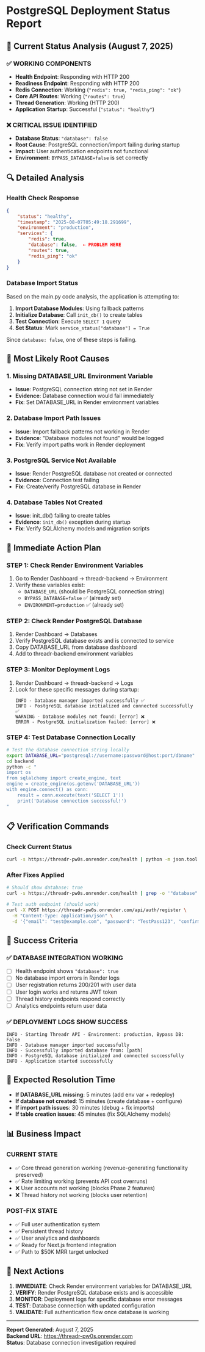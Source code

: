 # PostgreSQL Deployment Status Report

## 🚨 Current Status Analysis (August 7, 2025)

### ✅ WORKING COMPONENTS
- **Health Endpoint**: Responding with HTTP 200
- **Readiness Endpoint**: Responding with HTTP 200  
- **Redis Connection**: Working (`"redis": true, "redis_ping": "ok"`)
- **Core API Routes**: Working (`"routes": true`)
- **Thread Generation**: Working (HTTP 200)
- **Application Startup**: Successful (`"status": "healthy"`)

### ❌ CRITICAL ISSUE IDENTIFIED
- **Database Status**: `"database": false` 
- **Root Cause**: PostgreSQL connection/import failing during startup
- **Impact**: User authentication endpoints not functional
- **Environment**: `BYPASS_DATABASE=false` is set correctly

## 🔍 Detailed Analysis

### Health Check Response
```json
{
    "status": "healthy",
    "timestamp": "2025-08-07T05:49:18.291699",
    "environment": "production", 
    "services": {
        "redis": true,
        "database": false,  ← PROBLEM HERE
        "routes": true,
        "redis_ping": "ok"
    }
}
```

### Database Import Status
Based on the main.py code analysis, the application is attempting to:

1. **Import Database Modules**: Using fallback patterns
2. **Initialize Database**: Call `init_db()` to create tables  
3. **Test Connection**: Execute `SELECT 1` query
4. **Set Status**: Mark `service_status["database"] = True`

Since `database: false`, one of these steps is failing.

## 🚨 Most Likely Root Causes

### 1. Missing DATABASE_URL Environment Variable
- **Issue**: PostgreSQL connection string not set in Render
- **Evidence**: Database connection would fail immediately
- **Fix**: Set DATABASE_URL in Render environment variables

### 2. Database Import Path Issues  
- **Issue**: Import fallback patterns not working in Render
- **Evidence**: "Database modules not found" would be logged
- **Fix**: Verify import paths work in Render deployment

### 3. PostgreSQL Service Not Available
- **Issue**: Render PostgreSQL database not created or connected
- **Evidence**: Connection test failing
- **Fix**: Create/verify PostgreSQL database in Render

### 4. Database Tables Not Created
- **Issue**: init_db() failing to create tables
- **Evidence**: `init_db()` exception during startup
- **Fix**: Verify SQLAlchemy models and migration scripts

## 🔧 Immediate Action Plan

### STEP 1: Check Render Environment Variables
1. Go to Render Dashboard → threadr-backend → Environment
2. Verify these variables exist:
   - `DATABASE_URL` (should be PostgreSQL connection string)
   - `BYPASS_DATABASE=false` ✅ (already set)
   - `ENVIRONMENT=production` ✅ (already set)

### STEP 2: Check Render PostgreSQL Database
1. Render Dashboard → Databases
2. Verify PostgreSQL database exists and is connected to service
3. Copy DATABASE_URL from database dashboard
4. Add to threadr-backend environment variables

### STEP 3: Monitor Deployment Logs
1. Render Dashboard → threadr-backend → Logs
2. Look for these specific messages during startup:
   ```
   INFO - Database manager imported successfully ✅
   INFO - PostgreSQL database initialized and connected successfully ✅
   WARNING - Database modules not found: [error] ❌
   ERROR - PostgreSQL initialization failed: [error] ❌
   ```

### STEP 4: Test Database Connection Locally
```bash
# Test the database connection string locally
export DATABASE_URL="postgresql://username:password@host:port/dbname"
cd backend
python -c "
import os
from sqlalchemy import create_engine, text
engine = create_engine(os.getenv('DATABASE_URL'))
with engine.connect() as conn:
    result = conn.execute(text('SELECT 1'))
    print('Database connection successful!')
"
```

## 📋 Verification Commands

### Check Current Status
```bash
curl -s https://threadr-pw0s.onrender.com/health | python -m json.tool
```

### After Fixes Applied
```bash
# Should show database: true
curl -s https://threadr-pw0s.onrender.com/health | grep -o '"database":[^,]*'

# Test auth endpoint (should work)
curl -X POST https://threadr-pw0s.onrender.com/api/auth/register \
  -H "Content-Type: application/json" \
  -d '{"email": "test@example.com", "password": "TestPass123", "confirm_password": "TestPass123", "full_name": "Test User"}'
```

## 🎯 Success Criteria

### ✅ DATABASE INTEGRATION WORKING
- [ ] Health endpoint shows `"database": true`
- [ ] No database import errors in Render logs
- [ ] User registration returns 200/201 with user data
- [ ] User login works and returns JWT token
- [ ] Thread history endpoints respond correctly
- [ ] Analytics endpoints return user data

### ✅ DEPLOYMENT LOGS SHOW SUCCESS
```
INFO - Starting Threadr API - Environment: production, Bypass DB: False
INFO - Database manager imported successfully  
INFO - Successfully imported database from: [path]
INFO - PostgreSQL database initialized and connected successfully
INFO - Application started successfully
```

## 🚀 Expected Resolution Time

- **If DATABASE_URL missing**: 5 minutes (add env var + redeploy)
- **If database not created**: 15 minutes (create database + configure)
- **If import path issues**: 30 minutes (debug + fix imports)
- **If table creation issues**: 45 minutes (fix SQLAlchemy models)

## 📊 Business Impact

### CURRENT STATE
- ✅ Core thread generation working (revenue-generating functionality preserved)
- ✅ Rate limiting working (prevents API cost overruns)
- ❌ User accounts not working (blocks Phase 2 features)
- ❌ Thread history not working (blocks user retention)

### POST-FIX STATE  
- ✅ Full user authentication system
- ✅ Persistent thread history 
- ✅ User analytics and dashboards
- ✅ Ready for Next.js frontend integration
- ✅ Path to $50K MRR target unlocked

## 🔔 Next Actions

1. **IMMEDIATE**: Check Render environment variables for DATABASE_URL
2. **VERIFY**: Render PostgreSQL database exists and is accessible
3. **MONITOR**: Deployment logs for specific database error messages
4. **TEST**: Database connection with updated configuration
5. **VALIDATE**: Full authentication flow once database is working

---

**Report Generated**: August 7, 2025  
**Backend URL**: https://threadr-pw0s.onrender.com  
**Status**: Database connection investigation required